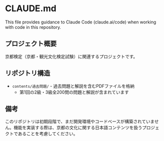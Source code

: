 # CLAUDE.md

This file provides guidance to Claude Code (claude.ai/code) when working with code in this repository.

## プロジェクト概要

京都検定（京都・観光文化検定試験）に関連するプロジェクトです。

## リポジトリ構造

- `contents/過去問題/` - 過去問題と解説を含むPDFファイルを格納
  - 第1回の2級・3級全200問の問題と解説が含まれています

## 備考

このリポジトリは初期段階で、まだ開発環境やコードベースが構築されていません。機能を実装する際は、京都の文化に関する日本語コンテンツを扱うプロジェクトであることを考慮してください。
